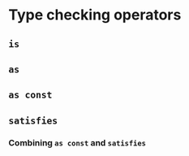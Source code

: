 # Type checking operators

## `is`

## `as`

## `as const`

## `satisfies`

### Combining `as const` and `satisfies`

